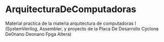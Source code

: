 # ArquitecturaDeComputadoras
 Material practica de la materia arquitectura de computadoras I (SystemVerilog, Assembler, y proyecto de la Placa De Desarrollo Cyclone De0nano Deonano Fpga Altera)

